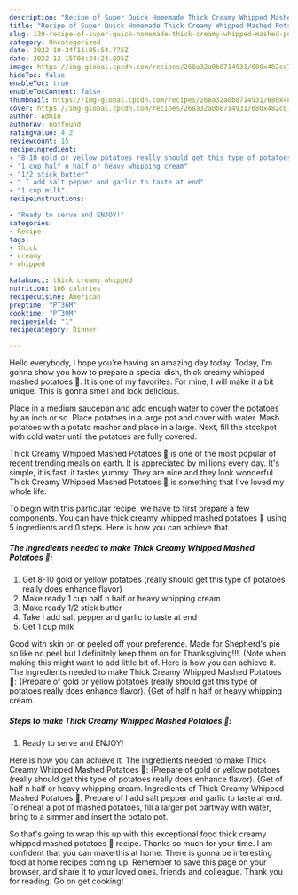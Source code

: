```yaml
---
description: "Recipe of Super Quick Homemade Thick Creamy Whipped Mashed Potatoes 🍴"
title: "Recipe of Super Quick Homemade Thick Creamy Whipped Mashed Potatoes 🍴"
slug: 139-recipe-of-super-quick-homemade-thick-creamy-whipped-mashed-potatoes
category: Uncategorized
date: 2022-10-24T11:05:54.775Z
date: 2022-12-15T08:24:24.895Z
image: https://img-global.cpcdn.com/recipes/268a32a0b8714931/680x482cq70/thick-creamy-whipped-mashed-potatoes-recipe-main-photo.jpg
hideToc: false
enableToc: true
enableTocContent: false
thumbnail: https://img-global.cpcdn.com/recipes/268a32a0b8714931/680x482cq70/thick-creamy-whipped-mashed-potatoes-recipe-main-photo.jpg
cover: https://img-global.cpcdn.com/recipes/268a32a0b8714931/680x482cq70/thick-creamy-whipped-mashed-potatoes-recipe-main-photo.jpg
author: Admin
authorAv: notfound
ratingvalue: 4.2
reviewcount: 15
recipeingredient:
- "8-10 gold or yellow potatoes really should get this type of potatoes really does enhance flavor"
- "1 cup half n half or heavy whipping cream"
- "1/2 stick butter"
- " I add salt pepper and garlic to taste at end"
- "1 cup milk"
recipeinstructions:

- "Ready to serve and ENJOY!"
categories:
- Recipe
tags:
- thick
- creamy
- whipped

katakunci: thick creamy whipped 
nutrition: 106 calories
recipecuisine: American
preptime: "PT36M"
cooktime: "PT39M"
recipeyield: "1"
recipecategory: Dinner

---
```



Hello everybody, I hope you're having an amazing day today. Today, I'm gonna show you how to prepare a special dish, thick creamy whipped mashed potatoes 🍴. It is one of my favorites. For mine, I will make it a bit unique. This is gonna smell and look delicious.

Place in a medium saucepan and add enough water to cover the potatoes by an inch or so. Place potatoes in a large pot and cover with water. Mash potatoes with a potato masher and place in a large. Next, fill the stockpot with cold water until the potatoes are fully covered.

Thick Creamy Whipped Mashed Potatoes 🍴 is one of the most popular of recent trending meals on earth. It is appreciated by millions every day. It's simple, it is fast, it tastes yummy. They are nice and they look wonderful. Thick Creamy Whipped Mashed Potatoes 🍴 is something that I've loved my whole life.


To begin with this particular recipe, we have to first prepare a few components. You can have thick creamy whipped mashed potatoes 🍴 using 5 ingredients and 0 steps. Here is how you can achieve that.

<!--inarticleads1-->

##### The ingredients needed to make Thick Creamy Whipped Mashed Potatoes 🍴:

1. Get 8-10 gold or yellow potatoes (really should get this type of potatoes really does enhance flavor)
1. Make ready 1 cup half n half or heavy whipping cream
1. Make ready 1/2 stick butter
1. Take  I add salt pepper and garlic to taste at end
1. Get 1 cup milk


Good with skin on or peeled off your preference. Made for Shepherd&#39;s pie so like no peel but I definitely keep them on for Thanksgiving!!!. (Note when making this might want to add little bit of. Here is how you can achieve it. The ingredients needed to make Thick Creamy Whipped Mashed Potatoes 🍴: {Prepare of gold or yellow potatoes (really should get this type of potatoes really does enhance flavor). {Get of half n half or heavy whipping cream. 

<!--inarticleads2-->

##### Steps to make Thick Creamy Whipped Mashed Potatoes 🍴:


1. Ready to serve and ENJOY!

Here is how you can achieve it. The ingredients needed to make Thick Creamy Whipped Mashed Potatoes 🍴: {Prepare of gold or yellow potatoes (really should get this type of potatoes really does enhance flavor). {Get of half n half or heavy whipping cream. Ingredients of Thick Creamy Whipped Mashed Potatoes 🍴. Prepare of I add salt pepper and garlic to taste at end. To reheat a pot of mashed potatoes, fill a larger pot partway with water, bring to a simmer and insert the potato pot. 

So that's going to wrap this up with this exceptional food thick creamy whipped mashed potatoes 🍴 recipe. Thanks so much for your time. I am confident that you can make this at home. There is gonna be interesting food at home recipes coming up. Remember to save this page on your browser, and share it to your loved ones, friends and colleague. Thank you for reading. Go on get cooking!
